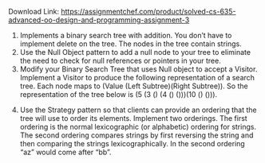 Download Link: https://assignmentchef.com/product/solved-cs-635-advanced-oo-design-and-programming-assignment-3
<br>
<ol>

 <li>Implements a binary search tree with addition. You don’t have to implement delete on the tree. The nodes in the tree contain strings.</li>

 <li>Use the Null Object pattern to add a null node to your tree to eliminate the need to check for null references or pointers in your tree.</li>

 <li>Modify your Binary Search Tree that uses Null object to accept a Visitor. Implement a Visitor to produce the following representation of a search tree. Each node maps to (Value (Left Subtree)(Right Subtree)). So the representation of the tree below is (5 (3 () (4 () ()))(10 () ())).</li>

</ol>




<ol start="4">

 <li>Use the Strategy pattern so that clients can provide an ordering that the tree will use to order its elements. Implement two orderings. The first ordering is the normal lexicographic (or alphabetic) ordering for strings. The second ordering compares strings by first reversing the string and then comparing the strings lexicographically. In the second ordering “az” would come after “bb”.</li>

</ol>